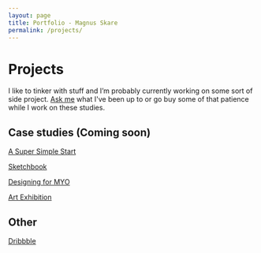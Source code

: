 ```yaml
---
layout: page
title: Portfolio - Magnus Skare
permalink: /projects/
---
```


Projects
=

I like to tinker with stuff and I’m probably currently working on some sort of side project. <a href="https://twitter.com/MagnusSkare" target="_blank">Ask me</a> what I've been up to or go buy some of that patience while I work on these studies.

Case studies (Coming soon)
-

<a href="/case-framework">A Super Simple Start</a>

<a href="/case-sketchbook">Sketchbook</a>

<a href="/case-myo">Designing for MYO</a>

<a href="/case-exhibition">Art Exhibition</a>

Other
-

<a href="https://dribbble.com/PartCoffee/" target="_blank">Dribbble</a>